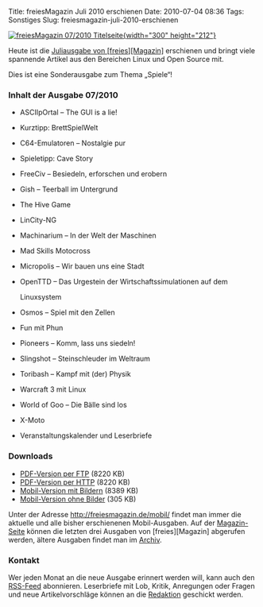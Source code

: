 Title: freiesMagazin Juli 2010 erschienen
Date: 2010-07-04 08:36
Tags: Sonstiges
Slug: freiesmagazin-juli-2010-erschienen

[![freiesMagazin 07/2010
Titelseite](http://www.freiesmagazin.de/system/files/freiesmagazin-2010-07.png){width="300"
height="212"}](http://www.freiesmagazin.de/freiesMagazin-2010-07)


Heute ist die [Juliausgabe von
[freies][Magazin]](http://www.freiesmagazin.de/freiesMagazin-2010-07)
erschienen und bringt viele spannende Artikel aus den Bereichen Linux
und Open Source mit.


Dies ist eine Sonderausgabe zum Thema „Spiele“!


### Inhalt der Ausgabe 07/2010


-   ASCIIpOrtal – The GUI is a lie!
-   Kurztipp: BrettSpielWelt
-   C64-Emulatoren – Nostalgie pur
-   Spieletipp: Cave Story
-   FreeCiv – Besiedeln, erforschen und erobern
-   Gish – Teerball im Untergrund
-   The Hive Game
-   LinCity-NG
-   Machinarium – In der Welt der Maschinen
-   Mad Skills Motocross
-   Micropolis – Wir bauen uns eine Stadt
-   OpenTTD – Das Urgestein der Wirtschaftssimulationen auf dem  
   
    
    Linuxsystem
-   Osmos – Spiel mit den Zellen
-   Fun mit Phun
-   Pioneers – Komm, lass uns siedeln!
-   Slingshot – Steinschleuder im Weltraum
-   Toribash – Kampf mit (der) Physik
-   Warcraft 3 mit Linux
-   World of Goo – Die Bälle sind los
-   X-Moto
-   Veranstaltungskalender und Leserbriefe


<!--break--><!--break-->

### Downloads


-   [PDF-Version per
    FTP](ftp://ftp.freiesmagazin.de/2010/freiesMagazin-2010-07.pdf)
    (8220 KB)
-   [PDF-Version per
    HTTP](http://www.freiesmagazin.de/ftp/2010/freiesMagazin-2010-07.pdf)
    (8220 KB)
-   [Mobil-Version mit
    Bildern](http://www.freiesmagazin.de/mobil/freiesMagazin-2010-07-bilder.html)
    (8389 KB)
-   [Mobil-Version ohne
    Bilder](http://www.freiesmagazin.de/mobil/freiesMagazin-2010-07.html)
    (305 KB)


Unter der Adresse <http://freiesmagazin.de/mobil/> findet man immer die
aktuelle und alle bisher erschienenen Mobil-Ausgaben. Auf der
[Magazin-Seite](http://www.freiesmagazin.de/magazin) können die letzten
drei Ausgaben von
[freies][Magazin]
abgerufen werden, ältere Ausgaben findet man im
[Archiv](http://www.freiesmagazin.de/archiv).


### Kontakt


Wer jeden Monat an die neue Ausgabe erinnert werden will, kann auch den
[RSS-Feed](http://www.freiesmagazin.de/rss.xml) abonnieren. Leserbriefe
mit Lob, Kritik, Anregungen oder Fragen und neue Artikelvorschläge
können an die [Redaktion](http://www.freiesmagazin.de/kontakt) geschickt
werden.



